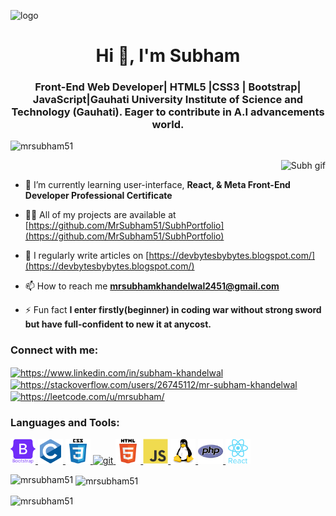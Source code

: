 ![logo](Narayana)

<h1 align="center">Hi 👋, I'm Subham</h1>
<h3 align="center">Front-End Web Developer| HTML5 |CSS3 | Bootstrap| JavaScript|Gauhati University Institute of Science and Technology (Gauhati). Eager to contribute in A.I advancements world.</h3>

<p align="left"> <img src="https://komarev.com/ghpvc/?username=mrsubham51&label=Profile%20views&color=0e75b6&style=flat" alt="mrsubham51" /> </p>
<p align="right"><img src="https://camo.githubusercontent.com/44957fe9724cc8b36fc1a11e104bc080618ff645d73746a66a6b44d73d7992f1/68747470733a2f2f7170682e66732e71756f726163646e2e6e65742f6d61696e2d71696d672d6661376234626463336232663733653734396535633263363436643461653133" alt="Subh gif" width="400px" />
</p>

- 🌱 I’m currently learning user-interface, **React, & Meta Front-End Developer Professional Certificate**

- 👨‍💻 All of my projects are available at [https://github.com/MrSubham51/SubhPortfolio](https://github.com/MrSubham51/SubhPortfolio)

- 📝 I regularly write articles on [https://devbytesbybytes.blogspot.com/](https://devbytesbybytes.blogspot.com/)

- 📫 How to reach me **mrsubhamkhandelwal2451@gmail.com**

- ⚡ Fun fact **I enter firstly(beginner) in coding war without strong sword but have full-confident to new it at anycost.**

<h3 align="left">Connect with me:</h3>
<p align="left">
<a href="https://linkedin.com/in/https://www.linkedin.com/in/subham-khandelwal" target="blank"><img align="center" src="https://raw.githubusercontent.com/rahuldkjain/github-profile-readme-generator/master/src/images/icons/Social/linked-in-alt.svg" alt="https://www.linkedin.com/in/subham-khandelwal" height="30" width="40" /></a>
<a href="https://stackoverflow.com/users/https://stackoverflow.com/users/26745112/mr-subham-khandelwal" target="blank"><img align="center" src="https://raw.githubusercontent.com/rahuldkjain/github-profile-readme-generator/master/src/images/icons/Social/stack-overflow.svg" alt="https://stackoverflow.com/users/26745112/mr-subham-khandelwal" height="30" width="40" /></a>
<a href="https://www.leetcode.com/https://leetcode.com/u/mrsubham/" target="blank"><img align="center" src="https://raw.githubusercontent.com/rahuldkjain/github-profile-readme-generator/master/src/images/icons/Social/leet-code.svg" alt="https://leetcode.com/u/mrsubham/" height="30" width="40" /></a>
</p>

<h3 align="left">Languages and Tools:</h3>
<p align="left"> <a href="https://getbootstrap.com" target="_blank" rel="noreferrer"> <img src="https://raw.githubusercontent.com/devicons/devicon/master/icons/bootstrap/bootstrap-plain-wordmark.svg" alt="bootstrap" width="40" height="40"/> </a> <a href="https://www.cprogramming.com/" target="_blank" rel="noreferrer"> <img src="https://raw.githubusercontent.com/devicons/devicon/master/icons/c/c-original.svg" alt="c" width="40" height="40"/> </a> <a href="https://www.w3schools.com/css/" target="_blank" rel="noreferrer"> <img src="https://raw.githubusercontent.com/devicons/devicon/master/icons/css3/css3-original-wordmark.svg" alt="css3" width="40" height="40"/> </a> <a href="https://git-scm.com/" target="_blank" rel="noreferrer"> <img src="https://www.vectorlogo.zone/logos/git-scm/git-scm-icon.svg" alt="git" width="40" height="40"/> </a> <a href="https://www.w3.org/html/" target="_blank" rel="noreferrer"> <img src="https://raw.githubusercontent.com/devicons/devicon/master/icons/html5/html5-original-wordmark.svg" alt="html5" width="40" height="40"/> </a> <a href="https://developer.mozilla.org/en-US/docs/Web/JavaScript" target="_blank" rel="noreferrer"> <img src="https://raw.githubusercontent.com/devicons/devicon/master/icons/javascript/javascript-original.svg" alt="javascript" width="40" height="40"/> </a> <a href="https://www.linux.org/" target="_blank" rel="noreferrer"> <img src="https://raw.githubusercontent.com/devicons/devicon/master/icons/linux/linux-original.svg" alt="linux" width="40" height="40"/> </a> <a href="https://www.php.net" target="_blank" rel="noreferrer"> <img src="https://raw.githubusercontent.com/devicons/devicon/master/icons/php/php-original.svg" alt="php" width="40" height="40"/> </a> <a href="https://reactjs.org/" target="_blank" rel="noreferrer"> <img src="https://raw.githubusercontent.com/devicons/devicon/master/icons/react/react-original-wordmark.svg" alt="react" width="40" height="40"/> </a> </p>

<p><img align="left" src="https://github-readme-stats.vercel.app/api/top-langs?username=mrsubham51&show_icons=true&locale=en&layout=compact" alt="mrsubham51" /></p>

<p>&nbsp;<img align="center" src="https://github-readme-stats.vercel.app/api?username=mrsubham51&show_icons=true&locale=en" alt="mrsubham51" /></p>

<p><img align="center" src="https://github-readme-streak-stats.herokuapp.com/?user=mrsubham51&" alt="mrsubham51" /></p>
